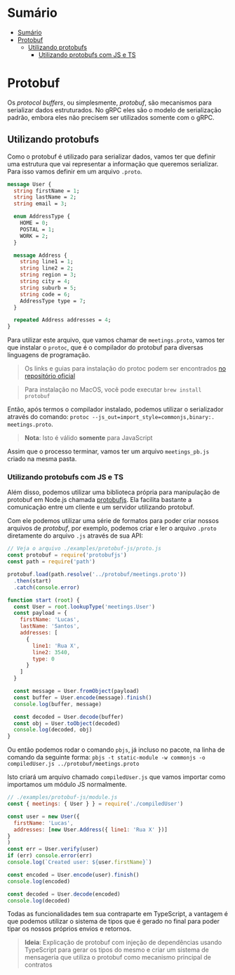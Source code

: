 # Sumário


<!-- @import "[TOC]" {cmd="toc" depthFrom=1 depthTo=6 orderedList=false} -->

<!-- code_chunk_output -->

- [Sumário](#sumário)
- [Protobuf](#protobuf)
  - [Utilizando protobufs](#utilizando-protobufs)
    - [Utilizando protobufs com JS e TS](#utilizando-protobufs-com-js-e-ts)

<!-- /code_chunk_output -->


# Protobuf

Os *protocol buffers*, ou simplesmente, *protobuf*, são mecanismos para serializar dados estruturados. No gRPC eles são o modelo de serialização padrão, embora eles não precisem ser utilizados somente com o gRPC.

## Utilizando protobufs

Como o protobuf é utilizado para serializar dados, vamos ter que definir uma estrutura que vai representar a informação que queremos serializar. Para isso vamos definir em um arquivo `.proto`.

```proto
message User {
  string firstName = 1;
  string lastName = 2;
  string email = 3;

  enum AddressType {
    HOME = 0;
    POSTAL = 1;
    WORK = 2;
  }

  message Address {
    string line1 = 1;
    string line2 = 2;
    string region = 3;
    string city = 4;
    string suburb = 5;
    string code = 6;
    AddressType type = 7;
  }

  repeated Address addresses = 4;
}
```

Para utilizar este arquivo, que vamos chamar de `meetings.proto`, vamos ter que instalar o `protoc`, que é o compilador do protobuf para diversas linguagens de programação.

> Os links e guias para instalação do protoc podem ser encontrados [no repositório oficial](https://github.com/protocolbuffers/protobuf)

> Para instalação no MacOS, você pode executar `brew install protobuf`

Então, após termos o compilador instalado, podemos utilizar o serializador através do comando: `protoc --js_out=import_style=commonjs,binary:. meetings.proto`.

> **Nota**: Isto é válido __somente__ para JavaScript

Assim que o processo terminar, vamos ter um arquivo `meetings_pb.js` criado na mesma pasta.

### Utilizando protobufs com JS e TS

Além disso, podemos utilizar uma biblioteca própria para manipulação de protobuf em Node.js chamada [protobufjs](https://www.npmjs.com/package/protobufjs). Ela facilita bastante a comunicação entre um cliente e um servidor utilizando protobuf.

Com ele podemos utilizar uma série de formatos para poder criar nossos arquivos de _protobuf_, por exemplo, podemos criar e ler o arquivo `.proto` diretamente do arquivo `.js` através de sua API:

```js
// Veja o arquivo ./examples/protobuf-js/proto.js
const protobuf = require('protobufjs')
const path = require('path')

protobuf.load(path.resolve('../protobuf/meetings.proto'))
  .then(start)
  .catch(console.error)

function start (root) {
  const User = root.lookupType('meetings.User')
  const payload = {
    firstName: 'Lucas',
    lastName: 'Santos',
    addresses: [
      {
        line1: 'Rua X',
        line2: 3540,
        type: 0
      }
    ]
  }

  const message = User.fromObject(payload)
  const buffer = User.encode(message).finish()
  console.log(buffer, message)

  const decoded = User.decode(buffer)
  const obj = User.toObject(decoded)
  console.log(decoded, obj)
}
```

Ou então podemos rodar o comando `pbjs`, já incluso no pacote, na linha de comando da seguinte forma: `pbjs -t static-module -w commonjs -o compiledUser.js ../protobuf/meetings.proto`

Isto criará um arquivo chamado `compiledUser.js` que vamos importar como importamos um módulo JS normalmente.

```js
// ./examples/protobuf-js/module.js
const { meetings: { User } } = require('./compiledUser')

const user = new User({
  firstName: 'Lucas',
  addresses: [new User.Address({ line1: 'Rua X' })]
}
)
const err = User.verify(user)
if (err) console.error(err)
console.log(`Created user: ${user.firstName}`)

const encoded = User.encode(user).finish()
console.log(encoded)

const decoded = User.decode(encoded)
console.log(decoded)
```

Todas as funcionalidades tem sua contraparte em TypeScript, a vantagem é que podemos utilizar o sistema de tipos que é gerado no final para poder tipar os nossos próprios envios e retornos.

> **Ideia**: Explicação de protobuf com injeção de dependências usando TypeScript para gerar os tipos do mesmo e criar um sistema de mensageria que utiliza o protobuf como mecanismo principal de contratos

